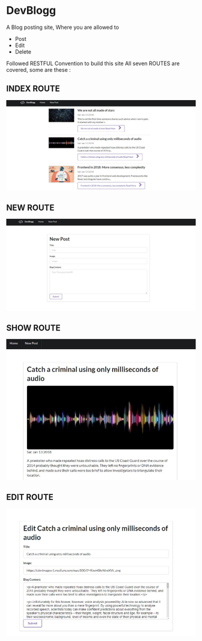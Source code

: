 # DevBlogg
A Blog posting site, Where you are allowed to 
* Post
* Edit 
* Delete 

Followed RESTFUL Convention to build this site
All seven ROUTES are covered, some are these : 

## INDEX ROUTE
![Index](https://github.com/ntnbst/DevBlogg/blob/master/index.jpg)

## NEW ROUTE
![New](https://github.com/ntnbst/DevBlogg/blob/master/new.jpg)

## SHOW ROUTE
![New](https://github.com/ntnbst/DevBlogg/blob/master/show.jpg)

## EDIT ROUTE
![New](https://github.com/ntnbst/DevBlogg/blob/master/edit.jpg)


